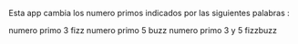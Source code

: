 Esta app cambia los numero primos indicados por las siguientes palabras : 

numero primo 3 fizz 
numero primo 5 buzz
numero primo 3 y 5 fizzbuzz